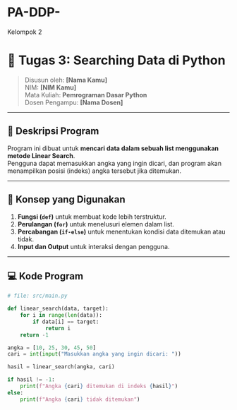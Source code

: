 # PA-DDP-
Kelompok 2
# 🐍 Tugas 3: Searching Data di Python
> Disusun oleh: **[Nama Kamu]**  
> NIM: **[NIM Kamu]**  
> Mata Kuliah: **Pemrograman Dasar Python**  
> Dosen Pengampu: **[Nama Dosen]**

---

## 📌 Deskripsi Program
Program ini dibuat untuk **mencari data dalam sebuah list menggunakan metode Linear Search**.  
Pengguna dapat memasukkan angka yang ingin dicari, dan program akan menampilkan posisi (indeks) angka tersebut jika ditemukan.

---

## 🧠 Konsep yang Digunakan
1. **Fungsi (`def`)** untuk membuat kode lebih terstruktur.  
2. **Perulangan (`for`)** untuk menelusuri elemen dalam list.  
3. **Percabangan (`if-else`)** untuk menentukan kondisi data ditemukan atau tidak.  
4. **Input dan Output** untuk interaksi dengan pengguna.  

---

## 💻 Kode Program

```python
# file: src/main.py

def linear_search(data, target):
    for i in range(len(data)):
        if data[i] == target:
            return i
    return -1

angka = [10, 25, 30, 45, 50]
cari = int(input("Masukkan angka yang ingin dicari: "))

hasil = linear_search(angka, cari)

if hasil != -1:
    print(f"Angka {cari} ditemukan di indeks {hasil}")
else:
    print(f"Angka {cari} tidak ditemukan")
